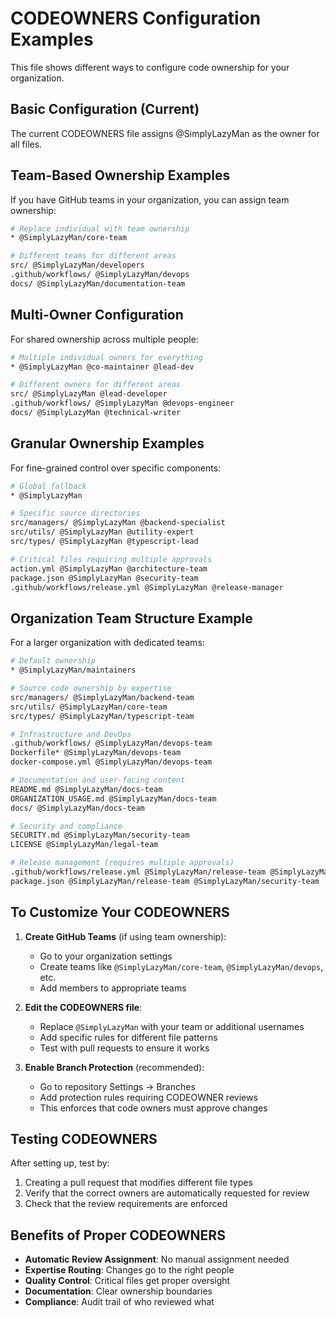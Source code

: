 # CODEOWNERS Configuration Examples

This file shows different ways to configure code ownership for your organization.

## Basic Configuration (Current)

The current CODEOWNERS file assigns @SimplyLazyMan as the owner for all files.

## Team-Based Ownership Examples

If you have GitHub teams in your organization, you can assign team ownership:

```bash
# Replace individual with team ownership
* @SimplyLazyMan/core-team

# Different teams for different areas
src/ @SimplyLazyMan/developers
.github/workflows/ @SimplyLazyMan/devops
docs/ @SimplyLazyMan/documentation-team
```

## Multi-Owner Configuration

For shared ownership across multiple people:

```bash
# Multiple individual owners for everything
* @SimplyLazyMan @co-maintainer @lead-dev

# Different owners for different areas
src/ @SimplyLazyMan @lead-developer
.github/workflows/ @SimplyLazyMan @devops-engineer
docs/ @SimplyLazyMan @technical-writer
```

## Granular Ownership Examples

For fine-grained control over specific components:

```bash
# Global fallback
* @SimplyLazyMan

# Specific source directories
src/managers/ @SimplyLazyMan @backend-specialist
src/utils/ @SimplyLazyMan @utility-expert
src/types/ @SimplyLazyMan @typescript-lead

# Critical files requiring multiple approvals
action.yml @SimplyLazyMan @architecture-team
package.json @SimplyLazyMan @security-team
.github/workflows/release.yml @SimplyLazyMan @release-manager
```

## Organization Team Structure Example

For a larger organization with dedicated teams:

```bash
# Default ownership
* @SimplyLazyMan/maintainers

# Source code ownership by expertise
src/managers/ @SimplyLazyMan/backend-team
src/utils/ @SimplyLazyMan/core-team
src/types/ @SimplyLazyMan/typescript-team

# Infrastructure and DevOps
.github/workflows/ @SimplyLazyMan/devops-team
Dockerfile* @SimplyLazyMan/devops-team
docker-compose.yml @SimplyLazyMan/devops-team

# Documentation and user-facing content
README.md @SimplyLazyMan/docs-team
ORGANIZATION_USAGE.md @SimplyLazyMan/docs-team
docs/ @SimplyLazyMan/docs-team

# Security and compliance
SECURITY.md @SimplyLazyMan/security-team
LICENSE @SimplyLazyMan/legal-team

# Release management (requires multiple approvals)
.github/workflows/release.yml @SimplyLazyMan/release-team @SimplyLazyMan/security-team
package.json @SimplyLazyMan/release-team @SimplyLazyMan/security-team
```

## To Customize Your CODEOWNERS

1. **Create GitHub Teams** (if using team ownership):
   - Go to your organization settings
   - Create teams like `@SimplyLazyMan/core-team`, `@SimplyLazyMan/devops`, etc.
   - Add members to appropriate teams

2. **Edit the CODEOWNERS file**:
   - Replace `@SimplyLazyMan` with your team or additional usernames
   - Add specific rules for different file patterns
   - Test with pull requests to ensure it works

3. **Enable Branch Protection** (recommended):
   - Go to repository Settings → Branches
   - Add protection rules requiring CODEOWNER reviews
   - This enforces that code owners must approve changes

## Testing CODEOWNERS

After setting up, test by:

1. Creating a pull request that modifies different file types
2. Verify that the correct owners are automatically requested for review
3. Check that the review requirements are enforced

## Benefits of Proper CODEOWNERS

- **Automatic Review Assignment**: No manual assignment needed
- **Expertise Routing**: Changes go to the right people
- **Quality Control**: Critical files get proper oversight  
- **Documentation**: Clear ownership boundaries
- **Compliance**: Audit trail of who reviewed what
